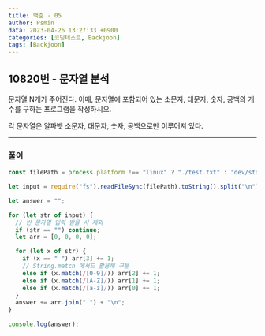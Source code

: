 ```yaml
---
title: 백준 - 05
author: Psmin
data: 2023-04-26 13:27:33 +0900
categories: [코딩테스트, Backjoon]
tags: [Backjoon]
---
```


## 10820번 - 문자열 분석

문자열 N개가 주어진다. 이때, 문자열에 포함되어 있는 소문자, 대문자, 숫자, 공백의 개수를 구하는 프로그램을 작성하시오.

각 문자열은 알파벳 소문자, 대문자, 숫자, 공백으로만 이루어져 있다.

---

### 풀이

```js
const filePath = process.platform !== "linux" ? "./test.txt" : "dev/stdin";

let input = require("fs").readFileSync(filePath).toString().split("\n");

let answer = "";

for (let str of input) {
  // 빈 문자열 입력 받을 시 제외
  if (str == "") continue;
  let arr = [0, 0, 0, 0];

  for (let x of str) {
    if (x == " ") arr[3] += 1;
    // String.match 메서드 활용해 구분
    else if (x.match(/[0-9]/)) arr[2] += 1;
    else if (x.match(/[A-Z]/)) arr[1] += 1;
    else if (x.match(/[a-z]/)) arr[0] += 1;
  }
  answer += arr.join(" ") + "\n";
}

console.log(answer);
```
